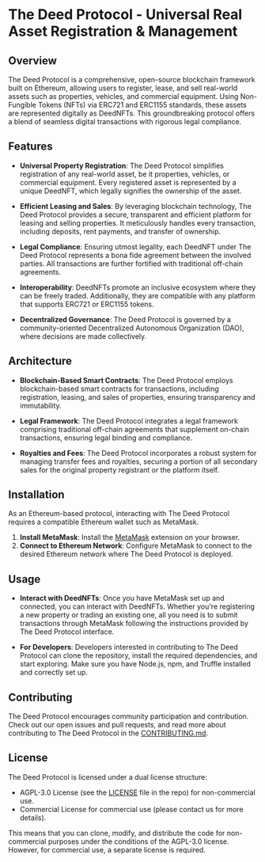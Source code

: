 # The Deed Protocol - Universal Real Asset Registration & Management

## Overview

The Deed Protocol is a comprehensive, open-source blockchain framework built on Ethereum, allowing users to register, lease, and sell real-world assets such as properties, vehicles, and commercial equipment. Using Non-Fungible Tokens (NFTs) via ERC721 and ERC1155 standards, these assets are represented digitally as DeedNFTs. This groundbreaking protocol offers a blend of seamless digital transactions with rigorous legal compliance.

## Features

- **Universal Property Registration**: The Deed Protocol simplifies registration of any real-world asset, be it properties, vehicles, or commercial equipment. Every registered asset is represented by a unique DeedNFT, which legally signifies the ownership of the asset.

- **Efficient Leasing and Sales**: By leveraging blockchain technology, The Deed Protocol provides a secure, transparent and efficient platform for leasing and selling properties. It meticulously handles every transaction, including deposits, rent payments, and transfer of ownership.

- **Legal Compliance**: Ensuring utmost legality, each DeedNFT under The Deed Protocol represents a bona fide agreement between the involved parties. All transactions are further fortified with traditional off-chain agreements.

- **Interoperability**: DeedNFTs promote an inclusive ecosystem where they can be freely traded. Additionally, they are compatible with any platform that supports ERC721 or ERC1155 tokens.

- **Decentralized Governance**: The Deed Protocol is governed by a community-oriented Decentralized Autonomous Organization (DAO), where decisions are made collectively.

## Architecture

- **Blockchain-Based Smart Contracts**: The Deed Protocol employs blockchain-based smart contracts for transactions, including registration, leasing, and sales of properties, ensuring transparency and immutability.

- **Legal Framework**: The Deed Protocol integrates a legal framework comprising traditional off-chain agreements that supplement on-chain transactions, ensuring legal binding and compliance.

- **Royalties and Fees**: The Deed Protocol incorporates a robust system for managing transfer fees and royalties, securing a portion of all secondary sales for the original property registrant or the platform itself.

## Installation

As an Ethereum-based protocol, interacting with The Deed Protocol requires a compatible Ethereum wallet such as MetaMask.

1. **Install MetaMask**: Install the [MetaMask](https://metamask.io/download.html) extension on your browser.
2. **Connect to Ethereum Network**: Configure MetaMask to connect to the desired Ethereum network where The Deed Protocol is deployed.

## Usage

- **Interact with DeedNFTs**: Once you have MetaMask set up and connected, you can interact with DeedNFTs. Whether you're registering a new property or trading an existing one, all you need is to submit transactions through MetaMask following the instructions provided by The Deed Protocol interface.

- **For Developers**: Developers interested in contributing to The Deed Protocol can clone the repository, install the required dependencies, and start exploring. Make sure you have Node.js, npm, and Truffle installed and correctly set up.

## Contributing

The Deed Protocol encourages community participation and contribution. Check out our open issues and pull requests, and read more about contributing to The Deed Protocol in the [CONTRIBUTING.md](CONTRIBUTING.md).

## License
The Deed Protocol is licensed under a dual license structure:

- AGPL-3.0 License (see the [LICENSE](LICENSE) file in the repo) for non-commercial use.
- Commercial License for commercial use (please contact us for more details).

This means that you can clone, modify, and distribute the code for non-commercial purposes under the conditions of the AGPL-3.0 license. However, for commercial use, a separate license is required.
